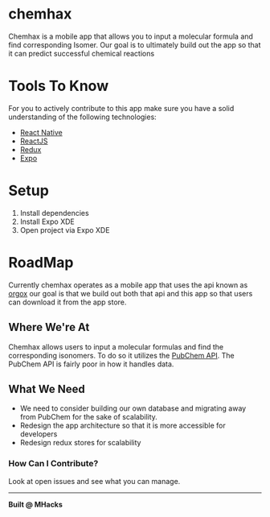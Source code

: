 # chemhax

Chemhax is a mobile app that allows you to input a molecular formula and find corresponding Isomer.
Our goal is to ultimately build out the app so that it can predict successful chemical reactions

# Tools To Know

For you to actively contribute to this app make sure you have a solid understanding of the following technologies:
* [React Native](https://facebook.github.io/react-native/)
* [ReactJS](https://facebook.github.io/react/)
* [Redux](http://redux.js.org/)
* [Expo](https://expo.io)

# Setup
1. Install dependencies
2. Install Expo XDE
3. Open project via Expo XDE


# RoadMap

Currently chemhax operates as a mobile app that uses the api known as [orgox](https://github.com/rickyplouis/orgox) our goal is that we build out both that api and this app so that users can download it from the app store.

## Where We're At

Chemhax allows users to input a molecular formulas and find the corresponding isonomers. To do so it utilizes the [PubChem API](https://pubchem.ncbi.nlm.nih.gov/pug_rest/PUG_REST_Tutorial.html). The PubChem API is fairly poor in how it handles data.

## What We Need

* We need to consider building our own database and migrating away from PubChem for the sake of scalability.
* Redesign the app architecture so that it is more accessible for developers
* Redesign redux stores for scalability

### How Can I Contribute?

Look at open issues and see what you can manage.

***
**Built @ MHacks**
